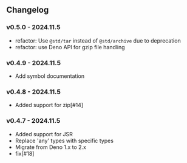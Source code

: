 ## Changelog

### v0.5.0 - 2024.11.5

- refactor: Use `@std/tar` instead of `@std/archive` due to deprecation
- refactor: use Deno API for gzip file handling

### v0.4.9 - 2024.11.5

- Add symbol documentation

### v0.4.8 - 2024.11.5

- Added support for zip[#14]

### v0.4.7 - 2024.11.5

- Added support for JSR
- Replace 'any' types with specific types
- Migrate from Deno 1.x to 2.x
- fix[#18]
